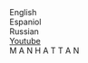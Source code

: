 <!DOCTYPE html>
<html lang="en">
<head>
    <meta charset="UTF-8">
    <meta http-equiv="X-UA-Compatible" content="IE=edge">
    <meta name="viewport" content="width=device-width, initial-scale=1.0">
    <title>Document</title>
    <link rel="stylesheet" href="style11.css">
</head>
<body>


<div class="bigbox">
    <div class="mmm">
        <div class="none"> English</div>
        <div class="none"> Espaniol</div> 
        <div class="none"> Russian</div>
        <div>
        <a href="www.youtube.com">Youtube</a>
        </div>
    </div>
    <div> 
        <div class="blue"> M   A   N   H   A   T   T   A   N</div>
</html>
